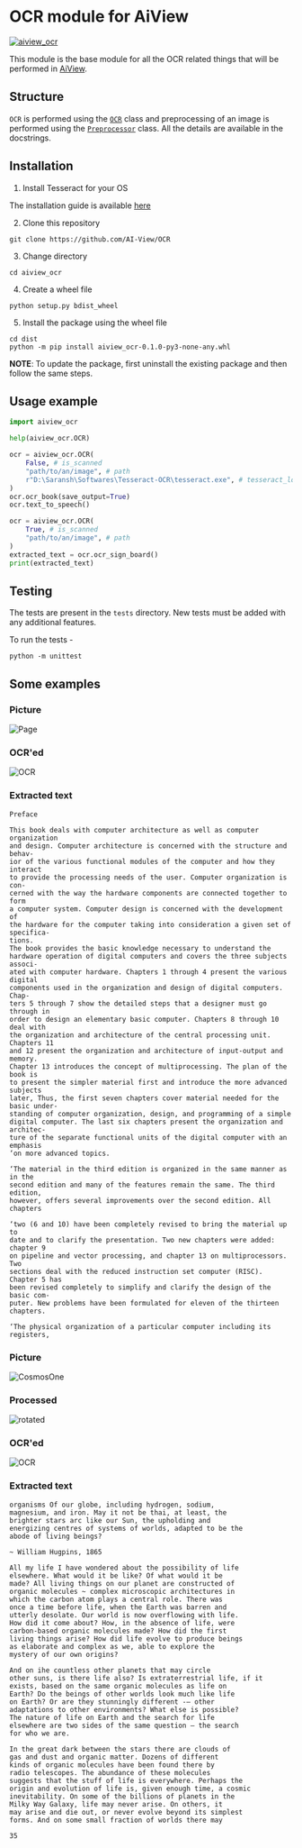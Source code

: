 # OCR module for AiView

[![aiview_ocr](https://github.com/AI-View/OCR/actions/workflows/aiview_ocr.yml/badge.svg)](https://github.com/AI-View/OCR/actions/workflows/aiview_ocr.yml)

This module is the base module for all the OCR related things that will be performed in [AiView](https://github.com/AI-View).

## Structure
`OCR` is performed using the [`OCR`](https://github.com/AI-View/OCR/blob/main/aiview_ocr/ocr.py) class and preprocessing of an image is performed using the [`Preprocessor`](https://github.com/AI-View/OCR/blob/main/aiview_ocr/preprocessing.py) class. All the details are available in the docstrings.

## Installation
1. Install Tesseract for your OS

The installation guide is available [here](https://tesseract-ocr.github.io/tessdoc/Installation.html)

2. Clone this repository
```
git clone https://github.com/AI-View/OCR
```
3. Change directory
```
cd aiview_ocr
```
4. Create a wheel file
```
python setup.py bdist_wheel
```
5. Install the package using the wheel file
```
cd dist
python -m pip install aiview_ocr-0.1.0-py3-none-any.whl
```

**NOTE**: To update the package, first uninstall the existing package and then follow the same steps.

## Usage example
```py
import aiview_ocr

help(aiview_ocr.OCR)

ocr = aiview_ocr.OCR(
    False, # is_scanned
    "path/to/an/image", # path
    r"D:\Saransh\Softwares\Tesseract-OCR\tesseract.exe", # tesseract_location
)
ocr.ocr_book(save_output=True)
ocr.text_to_speech()

ocr = aiview_ocr.OCR(
    True, # is_scanned
    "path/to/an/image", # path
)
extracted_text = ocr.ocr_sign_board()
print(extracted_text)

```

## Testing
The tests are present in the `tests` directory. New tests must be added with any additional features.

To run the tests -
```
python -m unittest
```

## Some examples
### Picture
![Page](https://user-images.githubusercontent.com/74055102/133644506-3dcf08fc-36f9-404a-b1b7-65117a3f9869.png)
### OCR'ed
![OCR](https://user-images.githubusercontent.com/74055102/133644598-89551323-df51-45cc-8210-871b2c4dd756.png)
### Extracted text
```
Preface

This book deals with computer architecture as well as computer organization
and design. Computer architecture is concerned with the structure and behav-
ior of the various functional modules of the computer and how they interact
to provide the processing needs of the user. Computer organization is con-
cerned with the way the hardware components are connected together to form
a computer system. Computer design is concerned with the development of
the hardware for the computer taking into consideration a given set of specifica-
tions.
The book provides the basic knowledge necessary to understand the
hardware operation of digital computers and covers the three subjects associ-
ated with computer hardware. Chapters 1 through 4 present the various digital
components used in the organization and design of digital computers. Chap-
ters 5 through 7 show the detailed steps that a designer must go through in
order to design an elementary basic computer. Chapters 8 through 10 deal with
the organization and architecture of the central processing unit. Chapters 11
and 12 present the organization and architecture of input-output and memory.
Chapter 13 introduces the concept of multiprocessing. The plan of the book is
to present the simpler material first and introduce the more advanced subjects
later, Thus, the first seven chapters cover material needed for the basic under-
standing of computer organization, design, and programming of a simple
digital computer. The last six chapters present the organization and architec-
ture of the separate functional units of the digital computer with an emphasis
‘on more advanced topics.

‘The material in the third edition is organized in the same manner as in the
second edition and many of the features remain the same. The third edition,
however, offers several improvements over the second edition. All chapters

‘two (6 and 10) have been completely revised to bring the material up to
date and to clarify the presentation. Two new chapters were added: chapter 9
on pipeline and vector processing, and chapter 13 on multiprocessors. Two
sections deal with the reduced instruction set computer (RISC). Chapter 5 has
been revised completely to simplify and clarify the design of the basic com-
puter. New problems have been formulated for eleven of the thirteen chapters.

‘The physical organization of a particular computer including its registers,
```
### Picture
![CosmosOne](https://user-images.githubusercontent.com/74055102/133640550-eba241af-db0a-46e3-9b24-b4219dd74cfd.jpg)
### Processed
![rotated](https://user-images.githubusercontent.com/74055102/133640466-c37d171d-7302-4227-bc6c-de2faa40ad9e.png)
### OCR'ed
![OCR](https://user-images.githubusercontent.com/74055102/133640501-735f2587-f3b0-49b2-8274-27fa760892a9.png)
### Extracted text
```
organisms Of our globe, including hydrogen, sodium,
magnesium, and iron. May it not be thai, at least, the
brighter stars arc like our Sun, the upholding and
energizing centres of systems of worlds, adapted to be the
abode of living beings?

~ William Hugpins, 1865

All my life I have wondered about the possibility of life
elsewhere. What would it be like? Of what would it be
made? All living things on our planet are constructed of
organic molecules ~ complex microscopic architectures in
which the carbon atom plays a central role. There was
once a time before life, when the Earth was barren and
utterly desolate. Our world is now overflowing with life.
How did it come about? How, in the absence of life, were
carbon-based organic molecules made? How did the first
living things arise? How did life evolve to produce beings
as elaborate and complex as we, able to explore the
mystery of our own origins?

And on ihe countless other planets that may circle
other suns, is there life also? Is extraterrestrial life, if it
exists, based on the same organic molecules as life on
Earth? Do the beings of other worlds look much like life
on Earth? Or are they stunningly different -— other
adaptations to other environments? What else is possible?
The nature of life on Earth and the search for life
elsewhere are two sides of the same question — the search
for who we are.

In the great dark between the stars there are clouds of
gas and dust and organic matter. Dozens of different
kinds of organic molecules have been found there by
radio telescopes. The abundance of these molecules
suggests that the stuff of life is everywhere. Perhaps the
origin and evolution of life is, given enough time, a cosmic
inevitability. On some of the billions of planets in the
Milky Way Galaxy, life may never arise. On others, it
may arise and die out, or never evolve beyond its simplest
forms. And on some small fraction of worlds there may

35
```

